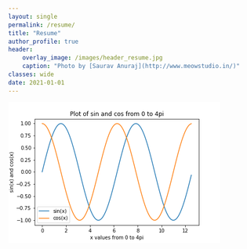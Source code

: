 ```yaml
---
layout: single
permalink: /resume/
title: "Resume"
author_profile: true
header:
    overlay_image: /images/header_resume.jpg
    caption: "Photo by [Saurav Anuraj](http://www.meowstudio.in/)"
classes: wide
date: 2021-01-01
---
```


<a href="/images/Vishnu_Photo_Resume.pdf" class="image fit"><img src="images/my_figure.png" alt=""></a>
